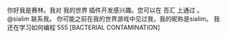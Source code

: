 你好我是赛林。我对 我的世界 插件开发感兴趣。您可以在 百汇 上通过 。@sialim 联系我。
你可能之前在我的世界游戏中见过我，我的昵称是sialim。
我还在学习如何编程 555
[BACTERIAL CONTAMINATION]
